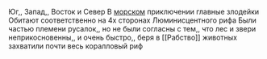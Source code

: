 Юг,, Запад,, Восток и Север
В [морском](Морское.md) приключении главные злодейки
Обитают соответственно на 4х сторонах Люминисцентного рифа
Были частью племени русалок,, но не были согласны с тем,, что лес и звери неприкосновенны,, и очень быстро,, беря в [[Рабство]] животных захватили почти весь коралловый риф